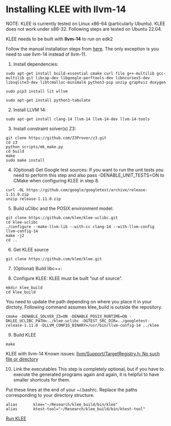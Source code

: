 # Installing KLEE with llvm-14 

NOTE: KLEE is currently tested on Linux x86-64 (particularly Ubuntu). KLEE does not work under x86-32. Following steps are tested on Ubuntu 22.04.

KLEE needs to be built with **llvm-14** to run on edk2

Follow the manual installation steps from [here](https://klee.github.io/build-llvm11/). The only exception is you need to use llvm-14 instead of llvm-11. 

1. Install dependencies:

```
sudo apt-get install build-essential cmake curl file g++-multilib gcc-multilib git libcap-dev libgoogle-perftools-dev libncurses5-dev libsqlite3-dev libtcmalloc-minimal4 python3-pip unzip graphviz doxygen

sudo pip3 install lit wllvm

sudo apt-get install python3-tabulate
```

2. Install LLVM 14: 
```
sudo apt-get install clang-14 llvm-14 llvm-14-dev llvm-14-tools
```

3. Install constraint solver(s)
Z3:
```
git clone https://github.com/Z3Prover/z3.git
cd z3
python scripts/mk_make.py
cd build
make
sudo make install
```

4. (Optional) Get Google test sources:
If you want to run the unit tests you need to perform this step and also pass -DENABLE_UNIT_TESTS=ON to CMake when configuring KLEE in step 8.
```
curl -OL https://github.com/google/googletest/archive/release-1.11.0.zip
unzip release-1.11.0.zip
```
5. Build uClibc and the POSIX environment model:
```
git clone https://github.com/klee/klee-uclibc.git
cd klee-uclibc
./configure --make-llvm-lib --with-cc clang-14 --with-llvm-config llvm-config-14
make -j2
cd ..
```

6. Get KLEE source
```
git clone https://github.com/klee/klee.git
```
7. (Optional) Build libc++:

8. Configure KLEE:
KLEE must be built “out of source”. 

```
mkdir klee_build
cd klee_build
```
You need to update the path depending on where you place it in your dirctoty. Following command assumes klee_build is outside the repository. 
```
cmake -DENABLE_SOLVER_Z3=ON -DENABLE_POSIX_RUNTIME=ON -DKLEE_UCLIBC_PATH=../klee-uclibc -DGTEST_SRC_DIR=../googletest-release-1.11.0 -DLLVM_CONFIG_BINARY=/usr/bin/llvm-config-14 ../klee
```
9. Build KLEE
```
make
```
KLEE with llvm-14 Known issues: [llvm/Support/TargetRegistry.h: No such file or directory](https://stackoverflow.com/questions/70588147/llvm-support-targetregistry-h-no-such-file-or-directory)


10. Link the executables
This step is completely optional, but if you have to execute the generated programs again and again, it is helpful to have smaller shortcuts for them.

Put these lines at the end of your ~/.bashrc. Replace the paths corresponding to your directory structure. 

```
alias       klee="~/Research/klee_build/bin/klee"
alias       ktest-tool="~/Research/klee_build/bin/ktest-tool"

```

[Run KLEE](RunKLEE.md)
